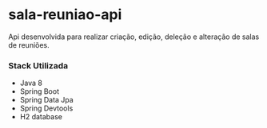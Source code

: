 # sala-reuniao-api

Api desenvolvida para realizar criação, edição, deleção e alteração de salas de reuniões.

### Stack Utilizada
* Java 8
* Spring Boot
* Spring Data Jpa
* Spring Devtools
* H2 database
